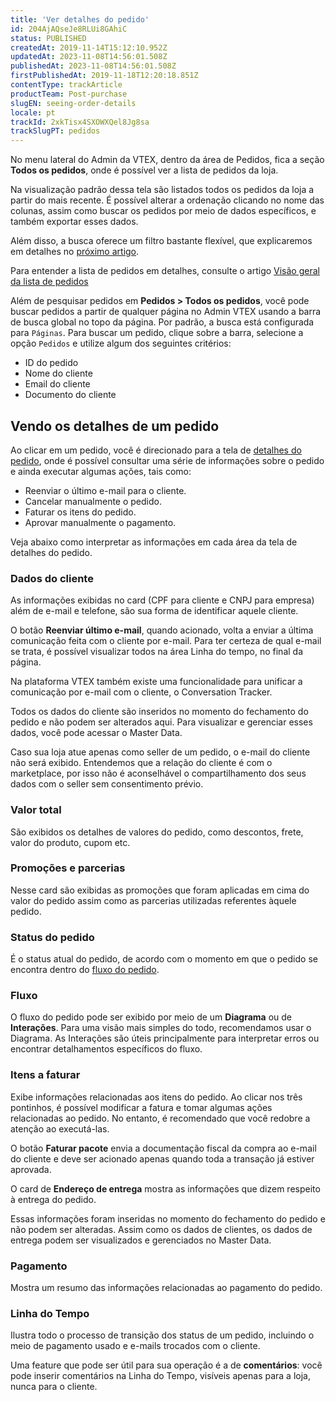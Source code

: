 ```yaml
---
title: 'Ver detalhes do pedido'
id: 204AjAQseJe8RLUi8GAhiC
status: PUBLISHED
createdAt: 2019-11-14T15:12:10.952Z
updatedAt: 2023-11-08T14:56:01.508Z
publishedAt: 2023-11-08T14:56:01.508Z
firstPublishedAt: 2019-11-18T12:20:18.851Z
contentType: trackArticle
productTeam: Post-purchase
slugEN: seeing-order-details
locale: pt
trackId: 2xkTisx4SXOWXQel8Jg8sa
trackSlugPT: pedidos
---
```


No menu lateral do Admin da VTEX, dentro da área de Pedidos, fica a seção __Todos os pedidos__, onde é possível ver a lista de pedidos da loja.

Na visualização padrão dessa tela são listados todos os pedidos da loja a partir do mais recente. É possível alterar a ordenação clicando no nome das colunas, assim como buscar os pedidos por meio de dados específicos, e também exportar esses dados.

Além disso, a busca oferece um filtro bastante flexível, que explicaremos em detalhes no [próximo artigo](https://help.vtex.com/pt/tracks/pedidos--2xkTisx4SXOWXQel8Jg8sa/3cjk655ZzDGICH4rVfgu7O).

Para entender a lista de pedidos em detalhes, consulte o artigo [Visão geral da lista de pedidos](https://help.vtex.com/pt/tutorial/lista-de-pedidos--tutorials_200)

Além de pesquisar pedidos em **Pedidos > Todos os pedidos**, você pode buscar pedidos a partir de qualquer página no Admin VTEX usando a barra de busca global no topo da página. Por padrão, a busca está configurada para `Páginas`. Para buscar um pedido, clique sobre a barra, selecione a opção `Pedidos` e utilize algum dos seguintes critérios:

- ID do pedido
- Nome do cliente
- Email do cliente
- Documento do cliente 

## Vendo os detalhes de um pedido

Ao clicar em um pedido, você é direcionado para a tela de [detalhes do pedido](https://help.vtex.com/pt/tutorial/order-details-page-interface--2Y75n54Cc9VizrlG1N6ZNl), onde é possível consultar uma série de informações sobre o pedido e ainda executar algumas ações, tais como:
- Reenviar o último e-mail para o cliente.
- Cancelar manualmente o pedido.
- Faturar os itens do pedido.
- Aprovar manualmente o pagamento.

Veja abaixo como interpretar as informações em cada área da tela de detalhes do pedido. 

### Dados do cliente

As informações exibidas no card (CPF para cliente e CNPJ para empresa) além de e-mail e telefone, são sua forma de identificar aquele cliente.

O botão __Reenviar último e-mail__, quando acionado, volta a enviar a última comunicação feita com o cliente por e-mail. Para ter certeza de qual e-mail se trata, é possível visualizar todos na área Linha do tempo, no final da página.

Na plataforma VTEX também existe uma funcionalidade para unificar a comunicação por e-mail com o cliente, o Conversation Tracker. 

Todos os dados do cliente são inseridos no momento do fechamento do pedido e não podem ser alterados aqui. Para visualizar e gerenciar esses dados, você pode acessar o Master Data.

<div class="alert alert info">
  Caso sua loja atue apenas como seller de um pedido, o e-mail do cliente não será exibido. Entendemos que a relação do cliente é com o marketplace, por isso não é aconselhável o compartilhamento dos seus dados com o seller sem consentimento prévio. 
  </div>

### Valor total

São exibidos os detalhes de valores do pedido, como descontos, frete, valor do produto, cupom etc.

### Promoções e parcerias

Nesse card são exibidas as promoções que foram aplicadas em cima do valor do pedido assim como as parcerias utilizadas referentes àquele pedido.

### Status do pedido

É o status atual do pedido, de acordo com o momento em que o pedido se encontra dentro do [fluxo do pedido](https://help.vtex.com/pt/tracks/pedidos--2xkTisx4SXOWXQel8Jg8sa/4811ExCe3WrEiRMV3sy9n8).

### Fluxo

O fluxo do pedido pode ser exibido por meio de um __Diagrama__ ou de __Interações__. Para uma visão mais simples do todo, recomendamos usar o Diagrama. As Interações são úteis principalmente para interpretar erros ou encontrar detalhamentos específicos do fluxo.

### Itens a faturar

Exibe informações relacionadas aos itens do pedido. Ao clicar nos três pontinhos, é possível modificar a fatura e tomar algumas ações relacionadas ao pedido. No entanto, é recomendado que você redobre a atenção ao executá-las.

O botão __Faturar pacote__ envia a documentação fiscal da compra ao e-mail do cliente e deve ser acionado apenas quando toda a transação já estiver aprovada.

O card de __Endereço de entrega__ mostra as informações que dizem respeito à entrega do pedido.

Essas informações foram inseridas no momento do fechamento do pedido e não podem ser alteradas. Assim como os dados de clientes, os dados de entrega podem ser visualizados e gerenciados no Master Data.

### Pagamento

Mostra um resumo das informações relacionadas ao pagamento do pedido.

### Linha do Tempo

Ilustra todo o processo de transição dos status de um pedido, incluindo o meio de pagamento usado e e-mails trocados com o cliente.

Uma feature que pode ser útil para sua operação é a de __comentários__: você pode inserir comentários na Linha do Tempo, visíveis apenas para a loja, nunca para o cliente.
